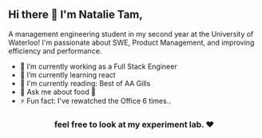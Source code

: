<h2> Hi there 👋 I'm Natalie Tam,</h2>

A management engineering student in my second year at the University of Waterloo! I'm passionate about SWE, Product Management, and improving efficiency and performance. 

- 🔭 I’m currently working as a Full Stack Engineer
- 🌱 I’m currently learning react
- 📖 I'm currently reading: Best of AA Gills
- 💬 Ask me about food 🍔
- ⚡ Fun fact: I've rewatched the Office 6 times..

<h3 align="center"> feel free to look at my experiment lab. ❤ </h3>


